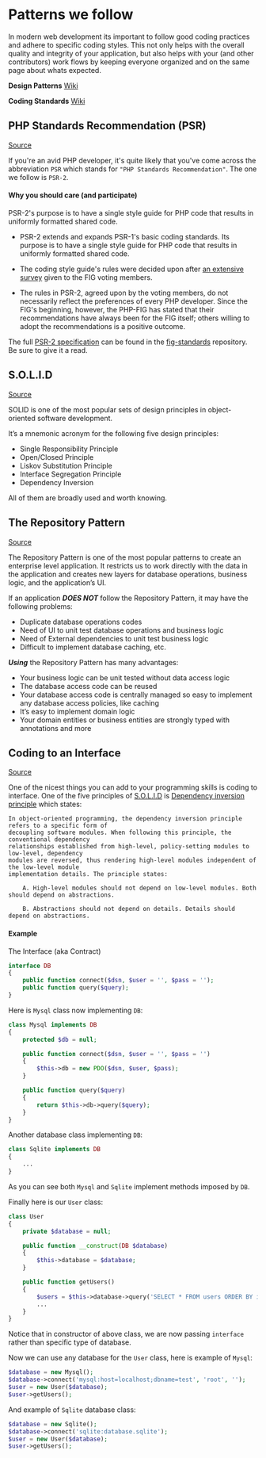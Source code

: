 # Patterns we follow
In modern web development its important to follow good coding practices and adhere to specific
coding styles. This not only helps with the overall quality and integrity of your application, but
also helps with your (and other contributors) work flows by keeping everyone organized and on the
same page about whats expected.

**Design Patterns** [Wiki](https://en.wikipedia.org/wiki/Software_design_pattern#Practice)

**Coding Standards** [Wiki](https://en.wikipedia.org/wiki/Coding_conventions#Software_maintenance)

## PHP Standards Recommendation (PSR)
[Source](https://code.tutsplus.com/tutorials/psr-huh--net-29314)

If you're an avid PHP developer, it's quite likely that you've come across the abbreviation `PSR` 
which stands for `"PHP Standards Recommendation"`. The one we follow is `PSR-2`.

#### Why you should care (and participate)
PSR-2's purpose is to have a single style guide for PHP code that results in uniformly formatted 
shared code.

 * PSR-2 extends and expands PSR-1's basic coding standards. Its purpose is to have a single style 
 guide for PHP code that results in uniformly formatted shared code.

 * The coding style guide's rules were decided upon after 
 [an extensive survey](https://docs.google.com/spreadsheet/ccc?key=0AptAkq2qKI8adHBzQlZuVTlCSHVvQ2xJYUs3YWpqVVE) 
 given to the FIG voting members.

 * The rules in PSR-2, agreed upon by the voting members, do not necessarily reflect the preferences 
 of every PHP developer. Since the FIG's beginning, however, the PHP-FIG has stated that their 
 recommendations have always been for the FIG itself; others willing to adopt the recommendations 
 is a positive outcome.

The full [PSR-2 specification](https://github.com/php-fig/fig-standards/blob/master/accepted/PSR-2-coding-style-guide.md) 
can be found in the [fig-standards](https://github.com/php-fig/fig-standards/) repository. 
Be sure to give it a read.

## S.O.L.I.D
[Source](https://stackify.com/solid-design-principles/)

SOLID is one of the most popular sets of design principles in object-oriented software development. 

It’s a mnemonic acronym for the following five design principles:

 * Single Responsibility Principle
 * Open/Closed Principle
 * Liskov Substitution Principle
 * Interface Segregation Principle
 * Dependency Inversion
 
All of them are broadly used and worth knowing.

## The Repository Pattern
[Source](http://shawnmc.cool/the-repository-pattern)

The Repository Pattern is one of the most popular patterns to create an enterprise level 
application. It restricts us to work directly with the data in the application and creates new 
layers for database operations, business logic, and the application’s UI. 

If an application ***DOES NOT*** follow the Repository Pattern, it may have the following problems:

 * Duplicate database operations codes
 * Need of UI to unit test database operations and business logic
 * Need of External dependencies to unit test business logic
 * Difficult to implement database caching, etc.
 
***Using*** the Repository Pattern has many advantages:

 * Your business logic can be unit tested without data access logic
 * The database access code can be reused
 * Your database access code is centrally managed so easy to implement any database access policies, 
 like caching
 * It’s easy to implement domain logic
 * Your domain entities or business entities are strongly typed with annotations and more

## Coding to an Interface
[Source](https://codeinphp.github.io/post/coding-to-interface/)

One of the nicest things you can add to your programming skills is coding to interface. 
One of the five principles of 
[S.O.L.I.D](https://en.wikipedia.org/wiki/SOLID_%28object-oriented_design%29) is 
[Dependency inversion principle](https://en.wikipedia.org/wiki/Dependency_inversion_principle) 
which states:

    In object-oriented programming, the dependency inversion principle refers to a specific form of 
    decoupling software modules. When following this principle, the conventional dependency 
    relationships established from high-level, policy-setting modules to low-level, dependency 
    modules are reversed, thus rendering high-level modules independent of the low-level module 
    implementation details. The principle states:

        A. High-level modules should not depend on low-level modules. Both should depend on abstractions.

        B. Abstractions should not depend on details. Details should depend on abstractions.

#### Example
The Interface (aka Contract)
```php
interface DB
{
    public function connect($dsn, $user = '', $pass = '');
    public function query($query);
}
```

Here is `Mysql` class now implementing `DB`:
```php
class Mysql implements DB
{
    protected $db = null;

    public function connect($dsn, $user = '', $pass = '')
    {
        $this->db = new PDO($dsn, $user, $pass);
    }

    public function query($query)
    {
        return $this->db->query($query);
    }
}
```

Another database class implementing `DB`:
```php
class Sqlite implements DB
{
    ...
}
```

As you can see both `Mysql` and `Sqlite` implement methods imposed by `DB`. 

Finally here is our `User` class:
```php
class User
{
    private $database = null;

    public function __construct(DB $database)
    {
        $this->database = $database;
    }

    public function getUsers()
    {
        $users = $this->database->query('SELECT * FROM users ORDER BY id DESC');
        ...
    }
}
```
Notice that in constructor of above class, we are now passing `interface` rather than specific type of 
database.

Now we can use any database for the `User` class, here is example of `Mysql`:
```php
$database = new Mysql();
$database->connect('mysql:host=localhost;dbname=test', 'root', '');
$user = new User($database);
$user->getUsers();
```

And example of `Sqlite` database class:
```php
$database = new Sqlite();
$database->connect('sqlite:database.sqlite');
$user = new User($database);
$user->getUsers();
```